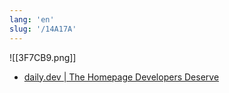 ```yaml
---
lang: 'en'
slug: '/14A17A'
---
```


![[3F7CB9.png]]

- [daily.dev | The Homepage Developers Deserve](https://app.daily.dev/)
